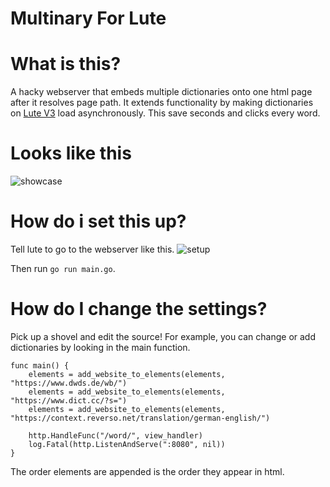 # Multinary For Lute

# What is this?
A hacky webserver that embeds multiple dictionaries onto one html page after it resolves page path. It extends functionality by making dictionaries on [Lute V3](https://github.com/LuteOrg/lute-v3) load asynchronously. This save seconds and clicks every word.

# Looks like this
![showcase](multinary.gif)

# How do i set this up?
Tell lute to go to the webserver like this.
![setup](seutp.png)

Then run `go run main.go`.


# How do I change the settings?

Pick up a shovel and edit the source! For example, you can change or add dictionaries by looking in the main function.

```golang
func main() {
	elements = add_website_to_elements(elements, "https://www.dwds.de/wb/")
	elements = add_website_to_elements(elements, "https://www.dict.cc/?s=")
	elements = add_website_to_elements(elements, "https://context.reverso.net/translation/german-english/")

	http.HandleFunc("/word/", view_handler)
	log.Fatal(http.ListenAndServe(":8080", nil))
}
```

The order elements are appended is the order they appear in html.
